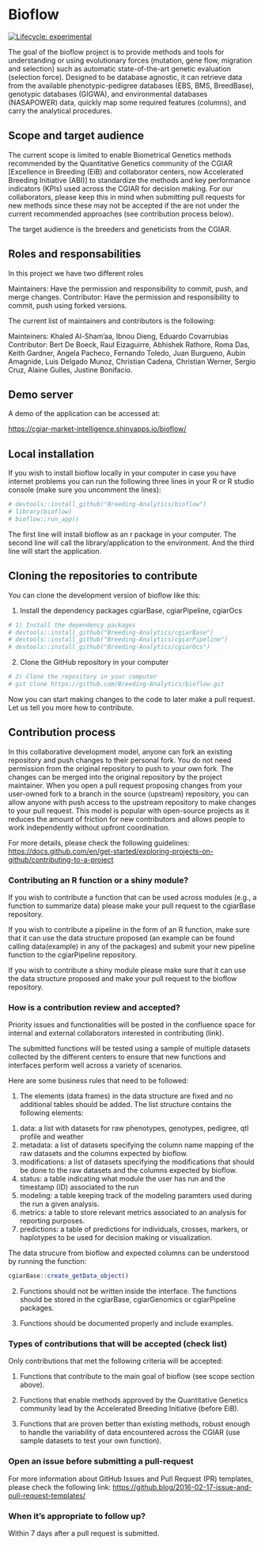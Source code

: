 
<!-- README.md is generated from README.Rmd. Please edit that file -->

# Bioflow

<!-- badges: start -->

[![Lifecycle:
experimental](https://img.shields.io/badge/lifecycle-experimental-orange.svg)](https://lifecycle.r-lib.org/articles/stages.html#experimental)
<!-- badges: end -->

The goal of the bioflow project is to provide methods and tools for
understanding or using evolutionary forces (mutation, gene flow,
migration and selection) such as automatic state-of-the-art genetic
evaluation (selection force). Designed to be database agnostic, it can
retrieve data from the available phenotypic-pedigree databases (EBS,
BMS, BreedBase), genotypic databases (GIGWA), and environmental
databases (NASAPOWER) data, quickly map some required features
(columns), and carry the analytical procedures.

## Scope and target audience

The current scope is limited to enable Biometrical Genetics methods
recommended by the Quantitative Genetics community of the CGIAR
\[Excellence in Breeding (EiB) and collaborator centers, now Accelerated
Breeding Initiative (ABI)\] to standardize the methods and key
performance indicators (KPIs) used across the CGIAR for decision making.
For our collaborators, please keep this in mind when submitting pull
requests for new methods since these may not be accepted if the are not
under the current recommended approaches (see contribution process
below).

The target audience is the breeders and geneticists from the CGIAR.

## Roles and responsabilities

In this project we have two different roles

Maintainers: Have the permission and responsibility to commit, push, and
merge changes. Contributor: Have the permission and responsibility to
commit, push using forked versions.

The current list of maintainers and contributors is the following:

Mainteiners: Khaled Al-Sham’aa, Ibnou Dieng, Eduardo Covarrubias
Contributor: Bert De Boeck, Raul Eizaguirre, Abhishek Rathore, Roma Das,
Keith Gardner, Angela Pacheco, Fernando Toledo, Juan Burgueno, Aubin
Amagnide, Luis Delgado Munoz, Christian Cadena, Christian Werner, Sergio
Cruz, Alaine Gulles, Justine Bonifacio.

## Demo server

A demo of the application can be accessed at:

<https://cgiar-market-intelligence.shinyapps.io/bioflow/>

## Local installation

If you wish to install bioflow locally in your computer in case you have
internet problems you can run the following three lines in your R or R
studio console (make sure you uncomment the lines):

``` r
# devtools::install_github("Breeding-Analytics/bioflow")
# library(bioflow)
# bioflow::run_app()
```

The first line will install bioflow as an r package in your computer.
The second line will call the library/application to the environment.
And the third line will start the application.

## Cloning the repositories to contribute

You can clone the development version of bioflow like this:

1)  Install the dependency packages cgiarBase, cgiarPipeline, cgiarOcs

``` r
# 1) Install the dependency packages
# devtools::install_github("Breeding-Analytics/cgiarBase")
# devtools::install_github("Breeding-Analytics/cgiarPipeline")
# devtools::install_github("Breeding-Analytics/cgiarOcs")
```

2)  Clone the GitHub repository in your computer

``` r
# 2) Clone the repository in your computer
# git clone https://github.com/Breeding-Analytics/bioflow.git
```

Now you can start making changes to the code to later make a pull
request. Let us tell you more how to contribute.

## Contribution process

In this collaborative development model, anyone can fork an existing
repository and push changes to their personal fork. You do not need
permission from the original repository to push to your own fork. The
changes can be merged into the original repository by the project
maintainer. When you open a pull request proposing changes from your
user-owned fork to a branch in the source (upstream) repository, you can
allow anyone with push access to the upstream repository to make changes
to your pull request. This model is popular with open-source projects as
it reduces the amount of friction for new contributors and allows people
to work independently without upfront coordination.

For more details, please check the following guidelines:
<https://docs.github.com/en/get-started/exploring-projects-on-github/contributing-to-a-project>

### Contributing an R function or a shiny module?

If you wish to contribute a function that can be used across modules
(e.g., a function to summarize data) please make your pull request to
the cgiarBase repository.

If you wish to contribute a pipeline in the form of an R function, make
sure that it can use the data structure proposed (an example can be
found calling data(example) in any of the packages) and submit your new
pipeline function to the cgiarPipeline repository.

If you wish to contribute a shiny module please make sure that it can
use the data structure proposed and make your pull request to the
bioflow repository.

### How is a contribution review and accepted?

Priority issues and functionalities will be posted in the confluence
space for internal and external collaborators interested in contributing
(link).

The submitted functions will be tested using a sample of multiple
datasets collected by the different centers to ensure that new functions
and interfaces perform well across a variety of scenarios.

Here are some business rules that need to be followed:

1)  The elements (data frames) in the data structure are fixed and no
    additional tables should be added. The list structure contains the
    following elements:

<!-- -->

1)  data: a list with datasets for raw phenotypes, genotypes, pedigree,
    qtl profile and weather
2)  metadata: a list of datasets specifying the column name mapping of
    the raw datasets and the columns expected by bioflow.
3)  modifications: a list of datasets specifying the modifications that
    should be done to the raw datasets and the columns expected by
    bioflow.
4)  status: a table indicating what module the user has run and the
    timestamp (ID) associated to the run
5)  modeling: a table keeping track of the modeling paramters used
    during the run a given analysis.
6)  metrics: a table to store relevant metrics associated to an analysis
    for reporting purposes.
7)  predictions: a table of predictions for individuals, crosses,
    markers, or haplotypes to be used for decision making or
    visualization.

The data strucure from bioflow and expected columns can be understood by
running the function:

``` r
cgiarBase::create_getData_object()
```

2)  Functions should not be written inside the interface. The functions
    should be stored in the cgiarBase, cgiarGenomics or cgiarPipeline
    packages.

3)  Functions should be documented properly and include examples.

### Types of contributions that will be accepted (check list)

Only contributions that met the following criteria will be accepted:

1)  Functions that contribute to the main goal of bioflow (see scope
    section above).

2)  Functions that enable methods approved by the Quantitative Genetics
    community lead by the Accelerated Breeding Initiative (before EiB).

3)  Functions that are proven better than existing methods, robust
    enough to handle the variability of data encountered across the
    CGIAR (use sample datasets to test your own function).

### Open an issue before submitting a pull-request

For more information about GitHub Issues and Pull Request (PR)
templates, please check the following link:
<https://github.blog/2016-02-17-issue-and-pull-request-templates/>

### When it’s appropriate to follow up?

Within 7 days after a pull request is submitted.
